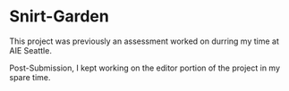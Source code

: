 # Snirt-Garden
This project was previously an assessment worked on durring my time at AIE Seattle.

Post-Submission, I kept working on the editor portion of the project in my spare time.
